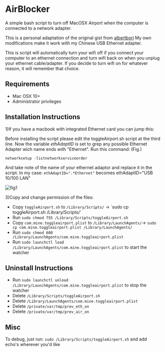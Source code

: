 # AirBlocker
A simple bash script to turn off MacOSX Airport when the computer is connected to a network adapter. 

This is a personal adaptation of the original gist from [albertbori](https://gist.github.com/albertbori/1798d88a93175b9da00b)
My own modifications make it work with my Chinese USB Ethernet adapter.


This is script will automatically turn your wifi off if you connect your computer to an ethernet connection and turn wifi back on when you unplug your ethernet cable/adapter. If you decide to turn wifi on for whatever reason, it will remember that choice. 


## Requirements

- Mac OSX 10+
- Administrator privileges

## Installation Instructions

1)If you have a macbook with integrated Ethernet card you can jump this:

  Before installing the script please edit the toggleAirport.sh script at the third line.
  Now the variable *ethAdaptID* is set to grep any possible Ethernet Adapter wich name ends with "Ethernet".
  Run this command: (Fig.)
  ```
  networksetup -listnetworkserviceorder
  ```
  And take note of the name of your ethernet adaptor and replace it in the script.
  In my case: `ethAdaptID=".*Ethernet"` becomes ethAdaptID="USB 10/100 LAN"

![fig1](https://www.dropbox.com/s/4uy5u9bretyghbz/Screenshot%202017-03-08%2011.42.51.png?raw=1)

3)Copy and change permission of the files:
- Copy `toggleAirport.sh` to `/Library/Scripts/` -> `sudo cp toggleAirport.sh /Library/Scripts/'
- Run `sudo chmod 755 /Library/Scripts/toggleAirport.sh`
- Copy `com.mine.toggleairport.plist` to `/Library/LaunchAgents/`-> `sudo cp com.mine.toggleairport.plist /Library/LaunchAgents/`
- Run `sudo chmod 600 /Library/LaunchAgents/com.mine.toggleairport.plist`
- Run `sudo launchctl load /Library/LaunchAgents/com.mine.toggleairport.plist` to start the watcher

## Uninstall Instructions

- Run `sudo launchctl unload /Library/LaunchAgents/com.mine.toggleairport.plist` to stop the watcher
- Delete `/Library/Scripts/toggleAirport.sh`
- Delete `/Library/LaunchAgents/com.mine.toggleairport.plist`
- Delete `/private/var/tmp/prev_eth_on`
- Delete `/private/var/tmp/prev_air_on`

## Misc

To debug, just run: `sudo /Library/Scripts/toggleAirport.sh` and add echo's wherever you'd like
